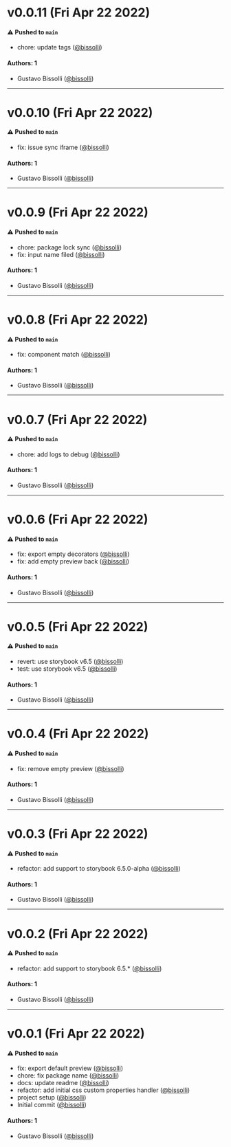 # v0.0.11 (Fri Apr 22 2022)

#### ⚠️ Pushed to `main`

- chore: update tags ([@bissolli](https://github.com/bissolli))

#### Authors: 1

- Gustavo Bissolli ([@bissolli](https://github.com/bissolli))

---

# v0.0.10 (Fri Apr 22 2022)

#### ⚠️ Pushed to `main`

- fix: issue sync iframe ([@bissolli](https://github.com/bissolli))

#### Authors: 1

- Gustavo Bissolli ([@bissolli](https://github.com/bissolli))

---

# v0.0.9 (Fri Apr 22 2022)

#### ⚠️ Pushed to `main`

- chore: package lock sync ([@bissolli](https://github.com/bissolli))
- fix: input name filed ([@bissolli](https://github.com/bissolli))

#### Authors: 1

- Gustavo Bissolli ([@bissolli](https://github.com/bissolli))

---

# v0.0.8 (Fri Apr 22 2022)

#### ⚠️ Pushed to `main`

- fix: component match ([@bissolli](https://github.com/bissolli))

#### Authors: 1

- Gustavo Bissolli ([@bissolli](https://github.com/bissolli))

---

# v0.0.7 (Fri Apr 22 2022)

#### ⚠️ Pushed to `main`

- chore: add logs to debug ([@bissolli](https://github.com/bissolli))

#### Authors: 1

- Gustavo Bissolli ([@bissolli](https://github.com/bissolli))

---

# v0.0.6 (Fri Apr 22 2022)

#### ⚠️ Pushed to `main`

- fix: export empty decorators ([@bissolli](https://github.com/bissolli))
- fix: add empty preview back ([@bissolli](https://github.com/bissolli))

#### Authors: 1

- Gustavo Bissolli ([@bissolli](https://github.com/bissolli))

---

# v0.0.5 (Fri Apr 22 2022)

#### ⚠️ Pushed to `main`

- revert: use storybook v6.5 ([@bissolli](https://github.com/bissolli))
- test: use storybook v6.5 ([@bissolli](https://github.com/bissolli))

#### Authors: 1

- Gustavo Bissolli ([@bissolli](https://github.com/bissolli))

---

# v0.0.4 (Fri Apr 22 2022)

#### ⚠️ Pushed to `main`

- fix: remove empty preview ([@bissolli](https://github.com/bissolli))

#### Authors: 1

- Gustavo Bissolli ([@bissolli](https://github.com/bissolli))

---

# v0.0.3 (Fri Apr 22 2022)

#### ⚠️ Pushed to `main`

- refactor: add support to storybook 6.5.0-alpha ([@bissolli](https://github.com/bissolli))

#### Authors: 1

- Gustavo Bissolli ([@bissolli](https://github.com/bissolli))

---

# v0.0.2 (Fri Apr 22 2022)

#### ⚠️ Pushed to `main`

- refactor: add support to storybook 6.5.* ([@bissolli](https://github.com/bissolli))

#### Authors: 1

- Gustavo Bissolli ([@bissolli](https://github.com/bissolli))

---

# v0.0.1 (Fri Apr 22 2022)

#### ⚠️ Pushed to `main`

- fix: export default preview ([@bissolli](https://github.com/bissolli))
- chore: fix package name ([@bissolli](https://github.com/bissolli))
- docs: update readme ([@bissolli](https://github.com/bissolli))
- refactor: add initial css custom properties handler ([@bissolli](https://github.com/bissolli))
- project setup ([@bissolli](https://github.com/bissolli))
- Initial commit ([@bissolli](https://github.com/bissolli))

#### Authors: 1

- Gustavo Bissolli ([@bissolli](https://github.com/bissolli))
